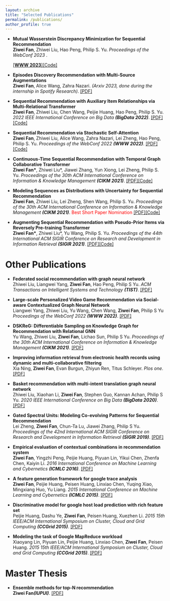 ```yaml
---
layout: archive
title: "Selected Publications"
permalink: /publications/
author_profile: true
---
```

* <b>Mutual Wasserstein Discrepancy Minimization for Sequential Recommendation</b> <br> <b>Ziwei Fan</b>, Zhiwei Liu, Hao Peng, Philip S. Yu. <i>Proceedings of the WebConf 2023 </i>.

	[[<b>WWW 2023</b>]](https://arxiv.org/pdf/2301.12197.pdf)[[Code]](https://github.com/zfan20/MStein)

* <b>Episodes Discovery Recommendation with Multi-Source Augmentations</b> <br> <b>Ziwei Fan</b>, Alice Wang, Zahra Nazari. <i>(Arxiv 2023, done during the internship in Spotify Research)</i>.
[[PDF]](https://arxiv.org/abs/2301.01737)

* <b>Sequential Recommendation with Auxiliary Item Relationships via Multi-Relational Transformer</b> <br> <b>Ziwei Fan</b>, Zhiwei Liu, Chen Wang, Peijie Huang, Hao Peng, Philip S. Yu. <i>2022 IEEE International Conference on Big Data <b>(BigData 2022)</b></i>.
[[PDF]](https://arxiv.org/pdf/2210.13572.pdf)[[Code]](https://github.com/zfan20/MT4SR)


* <b>Sequential Recommendation via Stochastic Self-Attention</b> <br> <b>Ziwei Fan</b>, Zhiwei Liu, Alice Wang, Zahra Nazari, Lei Zheng, Hao Peng, Philip S. Yu. <i>Proceedings of the WebConf 2022 <b>(WWW 2022)</b></i>.
[[PDF]](https://arxiv.org/pdf/2201.06035.pdf)[[Code]](https://github.com/zfan20/STOSA)


* <b>Continuous-Time Sequential Recommendation with Temporal Graph Collaborative Transformer</b> <br> <b>Ziwei Fan\*</b>, Zhiwei Liu\*, Jiawei Zhang, Yun Xiong, Lei Zheng, Philip S. Yu. <i>Proceedings of the 30th ACM International Conference on Information & Knowledge Management <b>(CIKM 2021)</b></i>.
[[PDF]](https://arxiv.org/pdf/2108.06625.pdf)[[Code]](https://github.com/DyGRec/TGSRec)

* <b>Modeling Sequences as Distributions with Uncertainty for Sequential Recommendation</b><br> <b>Ziwei Fan</b>, Zhiwei Liu, Lei Zheng, Shen Wang, Philip S. Yu. <i>Proceedings of the 30th ACM International Conference on Information & Knowledge Management <b>(CIKM 2021)</b></i>.
<span style="color:red">Best Short Paper Nomination</span> 
[[PDF]](https://arxiv.org/pdf/2106.06165.pdf)[[Code]](https://github.com/DyGRec/DT4SR)

* <b>Augmenting Sequential Recommendation with Pseudo-Prior Items via Reversely Pre-training Transformer</b> <br> <b>Ziwei Fan\*</b>, Zhiwei Liu\*, Yu Wang, Philip S. Yu. <i>Proceedings of the 44th International ACM SIGIR Conference on Research and Development in Information Retrieval <b>(SIGIR 2021)</b></i>.
[[PDF]](https://dl.acm.org/doi/pdf/10.1145/3404835.3463036)[[Code]](https://github.com/DyGRec/ASReP)


# Other Publications
* <b>Federated social recommendation with graph neural network</b> <br> Zhiwei Liu, Liangwei Yang, <b>Ziwei Fan</b>, Hao Peng, Philip S Yu. <i>ACM Transactions on Intelligent Systems and Technology <b>(TIST)</b></i>.
[[PDF]](https://arxiv.org/pdf/2111.10778.pdf)

* <b>Large-scale Personalized Video Game Recommendation via Social-aware Contextualized Graph Neural Network</b> <br> Liangwei Yang, Zhiwei Liu, Yu Wang, Chen Wang, <b>Ziwei Fan</b>, Philip S Yu <i>Proceedings of the WebConf 2022 <b>(WWW 2022)</b></i>.
[[PDF]](https://arxiv.org/pdf/2202.03392.pdf)

* <b>DSKReG: Differentiable Sampling on Knowledge Graph for Recommendation with Relational GNN</b> <br> Yu Wang, Zhiwei Liu, <b>Ziwei Fan</b>, Lichao Sun, Philip S Yu. <i>Proceedings of the 30th ACM International Conference on Information & Knowledge Management <b>(CIKM 2021)</b></i>.
[[PDF]](https://arxiv.org/pdf/2108.11883.pdf)

* <b>Improving information retrieval from electronic health records using dynamic and multi-collaborative filtering</b> <br> Xia Ning, <b>Ziwei Fan</b>, Evan Burgun, Zhiyun Ren, Titus Schleyer. <i>Plos one</i>.
[[PDF]](https://journals.plos.org/plosone/article?id=10.1371/journal.pone.0255467)

* <b>Basket recommendation with multi-intent translation graph neural network</b> <br> Zhiwei Liu, Xiaohan Li, <b>Ziwei Fan</b>, Stephen Guo, Kannan Achan, Philip S Yu.  <i>2020 IEEE International Conference on Big Data <b>(BigData 2020)</b></i>.
[[PDF]](https://arxiv.org/pdf/2010.11419.pdf)


* <b>Gated Spectral Units: Modeling Co-evolving Patterns for Sequential Recommendation</b> <br> Lei Zheng, <b>Ziwei Fan</b>, Chun-Ta Lu, Jiawei Zhang, Philip S Yu. <i>Proceedings of the 42nd International ACM SIGIR Conference on Research and Development in Information Retrieval <b>(SIGIR 2019)</b></i>.
[[PDF]](https://dl.acm.org/doi/pdf/10.1145/3331184.3331329)


* <b>Empirical evaluation of contextual combinations in recommendation system</b> <br> <b>Ziwei Fan</b>, Yingzhi Peng, Peijie Huang, Piyuan Lin, Yikui Chen, Zhenfa Chen, Kaiyin Li. <i>2016 International Conference on Machine Learning and Cybernetics <b>(ICMLC 2016)</b></i>.
[[PDF]](https://ieeexplore.ieee.org/abstract/document/7872977)

* <b>A feature generation framework for google trace analysis</b> <br> <b>Ziwei Fan</b>, Peijie Huang, Peisen Huang, Linxiao Chen, Yuqing Xiao, Mingxiang Huo, Yu Liang. <i>2015 International Conference on Machine Learning and Cybernetics <b>(ICMLC 2015)</b></i>.
[[PDF]](https://ieeexplore.ieee.org/abstract/document/7340927/)

* <b>Discriminative model for google host load prediction with rich feature set</b> <br> Peijie Huang, Dashu Ye, <b>Ziwei Fan</b>, Peisen Huang, Xuezhen Li.  <i>2015 15th IEEE/ACM International Symposium on Cluster, Cloud and Grid Computing <b>(CCGrid 2015)</b></i>.
[[PDF]](https://ieeexplore.ieee.org/abstract/document/7152619)

* <b>Modeling the task of Google MapReduce workload</b> <br> Xiaoyang Lin, Piyuan Lin, Peijie Huang, Linxiao Chen, <b>Ziwei Fan</b>, Peisen Huang.  <i>2015 15th IEEE/ACM International Symposium on Cluster, Cloud and Grid Computing <b>(CCGrid 2015)</b></i>.
[[PDF]](https://ieeexplore.ieee.org/abstract/document/7152628)



# Master Thesis
* <b>Ensemble methods for top-N recommendation</b> <br> <b>Ziwei Fan</b><i><b>(IUPUI)</b></i>.
[[PDF]](https://scholarworks.iupui.edu/bitstream/handle/1805/15937/A_thesis.pdf?sequence=1)
